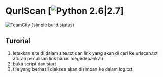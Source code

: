 # QurlScan [![Python 2.6|2.7](https://img.shields.io/badge/python-2.6|2.7-yellow.svg)]
[![TeamCity (simple build status)](https://img.shields.io/badge/Tutorial-Youtube-red.svg)](https://youtu.be/j6a3G9nwLA0)

## Turorial
  1. letakkan site di dalam site.txt dan link yang akan di cari ke urlscan.txt
     aturan penulisan link harus megedepankan 
  2. buka script dan start  
  3. file yang berhasil diakses akan disimpan ke dalam log.txt
 
